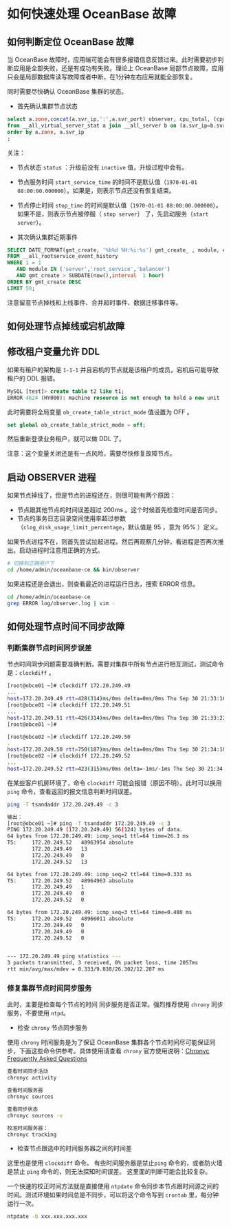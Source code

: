 # 如何快速处理 OceanBase 故障

## 如何判断定位 OceanBase 故障

当 OceanBase 故障时，应用端可能会有很多报错信息反馈过来。此时需要初步判断应用是全部失败，还是有成功有失败。理论上 OceanBase 局部节点故障，应用只会是局部数据库读写故障或者中断，在1分钟左右应用就能全部恢复。

同时需要尽快确认 OceanBase 集群的状态。

+ 首先确认集群节点状态

```sql
select a.zone,concat(a.svr_ip,':',a.svr_port) observer, cpu_total, (cpu_total-cpu_assigned) cpu_free, round(mem_total/1024/1024/1024) mem_total_gb, round((mem_total-mem_assigned)/1024/1024/1024) mem_free_gb, usec_to_time(b.last_offline_time) last_offline_time, usec_to_time(b.start_service_time) start_service_time, b.status, usec_to_time(b.stop_time) stop_time 
from __all_virtual_server_stat a join __all_server b on (a.svr_ip=b.svr_ip and a.svr_port=b.svr_port)
order by a.zone, a.svr_ip
;

```

关注：

+ 节点状态 `status` ：升级前没有 `inactive` 值，升级过程中会有。
+ 节点服务时间 `start_service_time` 的时间不是默认值（`1970-01-01 08:00:00.000000`）。如果是，则表示节点还没有恢复结束。
+ 节点停止时间 `stop_time` 的时间是默认值（`1970-01-01 08:00:00.000000`）。如果不是，则表示节点被停服（ `stop server`） 了，先启动服务（`start server`）。

+ 其次确认集群近期事件

```sql
SELECT DATE_FORMAT(gmt_create, '%b%d %H:%i:%s') gmt_create_ , module, event, name1, value1, name2, value2, rs_svr_ip
FROM __all_rootservice_event_history
WHERE 1 = 1   
   AND module IN ('server','root_service','balancer')
   AND gmt_create > SUBDATE(now(),interval  1 hour)
ORDER BY gmt_create DESC
LIMIT 50;

```

注意留意节点掉线和上线事件、合并超时事件、数据迁移事件等。

## 如何处理节点掉线或宕机故障

## 修改租户变量允许 DDL

如果有租户的架构是 `1-1-1` 并且宕机的节点就是该租户的成员，宕机后可能导致租户的 DDL 报错。

```sql
MySQL [test]> create table t2 like t1;
ERROR 4624 (HY000): machine resource is not enough to hold a new unit
```

此时需要将全局变量 `ob_create_table_strict_mode`  值设置为 OFF 。

```sql
set global ob_create_table_strict_mode = off;

```

然后重新登录业务租户，就可以做 DDL 了。

注意：这个变量关闭还是有一点风险，需要尽快修复故障节点。

## 启动 OBSERVER 进程

如果节点掉线了，但是节点的进程还在，则很可能有两个原因：

+ 节点跟其他节点的时间误差超过 200ms 。这个时候首先检查时间是否同步。
+ 节点的事务日志目录空间使用率超过参数（`clog_disk_usage_limit_percentage`，默认值是 95 ，意为 95% ）定义。

如果节点进程不在，则首先尝试拉起进程。然后再观察几分钟，看进程是否再次推出。启动进程时注意用正确的方式。

```bash
# 切换到正确用户下
cd /home/admin/oceanbase-ce && bin/observer

```

如果进程还是会退出，则查看最近的进程运行日志，搜索 ERROR 信息。

```bash
cd /home/admin/oceanbase-ce 
grep ERROR log/observer.log | vim -

```

## 如何处理节点时间不同步故障

### 判断集群节点时间同步误差

节点时间同步问题需要准确判断。需要对集群中所有节点进行相互测试，测试命令是：`clockdiff` 。

```bash
[root@obce01 ~]# clockdiff 172.20.249.49
...
host=172.20.249.49 rtt=428(314)ms/0ms delta=0ms/0ms Thu Sep 30 21:33:16 2021
[root@obce01 ~]# clockdiff 172.20.249.51
...
host=172.20.249.51 rtt=426(314)ms/0ms delta=0ms/0ms Thu Sep 30 21:33:22 2021
[root@obce01 ~]#

[root@obce02 ~]# clockdiff 172.20.249.50
.
host=172.20.249.50 rtt=750(187)ms/0ms delta=0ms/0ms Thu Sep 30 21:34:10 2021
[root@obce02 ~]# clockdiff 172.20.249.52
...
host=172.20.249.52 rtt=423(315)ms/0ms delta=-1ms/-1ms Thu Sep 30 21:34:14 2021

```

在某些客户机房环境了，命令 `clockdiff` 可能会报错（原因不明）。此时可以换用 `ping` 命令，查看返回的报文信息判断时间误差。

```bash
ping -T tsandaddr 172.20.249.49 -c 3

输出：
[root@obce01 ~]# ping -T tsandaddr 172.20.249.49 -c 3
PING 172.20.249.49 (172.20.249.49) 56(124) bytes of data.
64 bytes from 172.20.249.49: icmp_seq=1 ttl=64 time=26.3 ms
TS:     172.20.249.52   48963954 absolute
        172.20.249.49   13
        172.20.249.49   0
        172.20.249.52   13

64 bytes from 172.20.249.49: icmp_seq=2 ttl=64 time=0.333 ms
TS:     172.20.249.52   48964963 absolute
        172.20.249.49   1
        172.20.249.49   0
        172.20.249.52   0

64 bytes from 172.20.249.49: icmp_seq=3 ttl=64 time=0.480 ms
TS:     172.20.249.52   48966011 absolute
        172.20.249.49   0
        172.20.249.49   0
        172.20.249.52   0


--- 172.20.249.49 ping statistics ---
3 packets transmitted, 3 received, 0% packet loss, time 2057ms
rtt min/avg/max/mdev = 0.333/9.038/26.302/12.207 ms

```

### 修复集群节点时间同步服务

此时，主要是检查每个节点的时间 同步服务是否正常。强烈推荐使用 `chrony` 同步服务，不要使用 `ntpd`。

+ 检查 `chrony` 节点同步服务

使用 `chrony` 时间服务是为了保证 OceanBase 集群各个节点时间尽可能保证同步，下面这些命令供参考。具体使用请查看 `chrony` 官方使用说明：[Chronyc Frequently Asked Questions](https://chrony.tuxfamily.org/faq.html)

```bash
查看时间同步活动
chronyc activity

查看时间服务器
chronyc sources

查看同步状态
chronyc sources -v

校准时间服务器：
chronyc tracking
```

+ 检查节点跟选中的时间服务器之间的时间差

这里也是使用 `clockdiff` 命令。
有些时间服务器是禁止`ping` 命令的，或者防火墙是禁止 `ping` 命令的，则无法探知时间误差。
这里面的判断可能会比较复杂。

一个快速的校正时间方法就是直接使用 `ntpdate` 命令同步本节点跟时间源之间的时间。测试环境如果时间总是不同步，可以将这个命令写到 `crontab` 里，每分钟运行一次。

```bash
ntpdate -b xxx.xxx.xxx.xxx

```
